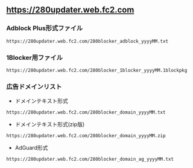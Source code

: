 ## https://280updater.web.fc2.com

### Adblock Plus形式ファイル

```
https://280updater.web.fc2.com/280blocker_adblock_yyyyMM.txt
```

### 1Blocker用ファイル
```
https://280updater.web.fc2.com/280blocker_1blocker_yyyyMM.1blockpkg
```

### 広告ドメインリスト
- ドメインテキスト形式
```
https://280updater.web.fc2.com/280blocker_domain_yyyyMM.txt
```

- ドメインテキスト形式(zip版)
```
https://280updater.web.fc2.com/280blocker_domain_yyyyMM.zip
```

- AdGuard形式
```
https://280updater.web.fc2.com/280blocker_domain_ag_yyyyMM.txt
```